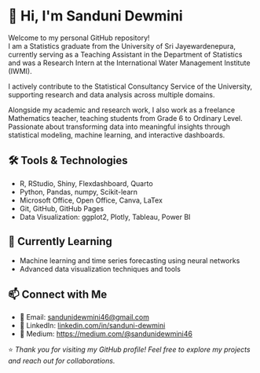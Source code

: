 # 👋 Hi, I'm Sanduni Dewmini

Welcome to my personal GitHub repository!  
I am a Statistics graduate from the University of Sri Jayewardenepura, currently serving as a Teaching Assistant in the Department of Statistics and was a Research Intern at the International Water Management Institute (IWMI).

I actively contribute to the Statistical Consultancy Service of the University, supporting research and data analysis across multiple domains.

Alongside my academic and research work, I also work as a freelance Mathematics teacher, teaching students from Grade 6 to Ordinary Level.
Passionate about transforming data into meaningful insights through statistical modeling, machine learning, and interactive dashboards.

## 🛠️ Tools & Technologies

- R, RStudio, Shiny, Flexdashboard, Quarto  
- Python, Pandas, numpy, Scikit-learn  
- Microsoft Office, Open Office, Canva, LaTex  
- Git, GitHub, GitHub Pages  
- Data Visualization: ggplot2, Plotly, Tableau, Power BI

## 🧠 Currently Learning

- Machine learning and time series forecasting using neural networks
- Advanced data visualization techniques and tools

## 📫 Connect with Me

- 📧 Email: sandunidewmini46@gmail.com  
- 💼 LinkedIn: [linkedin.com/in/sanduni-dewmini](https://linkedin.com/in/sanduni-dewmini)
- 💼 Medium: https://medium.com/@sandunidewmini46

⭐ *Thank you for visiting my GitHub profile! Feel free to explore my projects and reach out for collaborations.*
  
